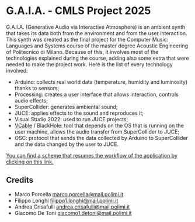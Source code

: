 # G.A.I.A. - CMLS Project 2025
G.A.I.A. (Generative Audio via Interactive Atmosphere) is an ambient synth that takes its data both from the environment and from the user interaction.
This synth was created as the final project for the Computer Music: Languages and Systems course of the master degree Acoustic Engineering of Politecnico di Milano.
Because of this, it involves most of the technologies explained during the course, adding also some extra that were needed to make the project work.
Here is the list of every technology involved:
- Arduino: collects real world data (temperature, humidity and luminosity) thanks to sensors;
- Processing: creates a user interface that allows interaction, controls audio effects;
- SuperCollider: generates ambiental sound;
- JUCE: applies effects to the sound and reproduces it;
- Visual Studio 2022: used to run JUCE projects;
- [VCable](https://vb-audio.com/Cable/?gad_source=1&gad_campaignid=266017394&gbraid=0AAAAADjKyE4mWRWFgCjUTKuyoref436kI&gclid=CjwKCAjw_pDBBhBMEiwAmY02NrUUqg9d52OqmtTlAULf3YHqZgk615ma1muYRhYF2BlX35O2aDD2JhoCdJwQAvD_BwE) / BlackHole: tool that depends on the OS that is running on the user machine, allows the audio transfer from SuperCollider to JUCE;
- OSC: protocol that sends the data collected by Arduino to SuperCollider and the data changed by the user to JUCE.

[You can find a scheme that resumes the workflow of the application by clicking on this link.](https://github.com/Ciorpy/CMLS-2025/blob/main/Documents/workflow.pdf)

## Credits
- Marco Porcella marco.porcella@mail.polimi.it
- Filippo Longhi filippo1.longhi@mail.polimi.it
- Andrea Crisafulli andrea.crisafulli@mail.polimi.it
- Giacomo De Toni giacomo1.detoni@mail.polimi.it
